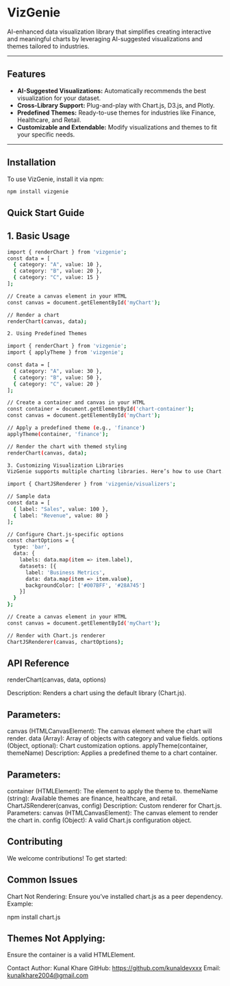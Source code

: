# **VizGenie**

AI-enhanced data visualization library that simplifies creating interactive and meaningful charts by leveraging AI-suggested visualizations and themes tailored to industries.

---

## **Features**
- **AI-Suggested Visualizations:** Automatically recommends the best visualization for your dataset.
- **Cross-Library Support:** Plug-and-play with Chart.js, D3.js, and Plotly.
- **Predefined Themes:** Ready-to-use themes for industries like Finance, Healthcare, and Retail.
- **Customizable and Extendable:** Modify visualizations and themes to fit your specific needs.

---

## **Installation**

To use VizGenie, install it via npm:

```bash
npm install vizgenie

```
##  **Quick Start Guide**
## 1. Basic Usage
```bash
import { renderChart } from 'vizgenie';
const data = [
  { category: "A", value: 10 },
  { category: "B", value: 20 },
  { category: "C", value: 15 }
];

// Create a canvas element in your HTML
const canvas = document.getElementById('myChart');

// Render a chart
renderChart(canvas, data);

2. Using Predefined Themes

import { renderChart } from 'vizgenie';
import { applyTheme } from 'vizgenie';

const data = [
  { category: "A", value: 30 },
  { category: "B", value: 50 },
  { category: "C", value: 20 }
];

// Create a container and canvas in your HTML
const container = document.getElementById('chart-container');
const canvas = document.getElementById('myChart');

// Apply a predefined theme (e.g., 'finance')
applyTheme(container, 'finance');

// Render the chart with themed styling
renderChart(canvas, data);

3. Customizing Visualization Libraries
VizGenie supports multiple charting libraries. Here’s how to use Chart.js:

import { ChartJSRenderer } from 'vizgenie/visualizers';

// Sample data
const data = [
  { label: "Sales", value: 100 },
  { label: "Revenue", value: 80 }
];

// Configure Chart.js-specific options
const chartOptions = {
  type: 'bar',
  data: {
    labels: data.map(item => item.label),
    datasets: [{
      label: 'Business Metrics',
      data: data.map(item => item.value),
      backgroundColor: ['#007BFF', '#28A745']
    }]
  }
};

// Create a canvas element in your HTML
const canvas = document.getElementById('myChart');

// Render with Chart.js renderer
ChartJSRenderer(canvas, chartOptions);
```
## API Reference

renderChart(canvas, data, options)

Description: Renders a chart using the default library (Chart.js).

## Parameters:

canvas (HTMLCanvasElement): The canvas element where the chart will render.
data (Array): Array of objects with category and value fields.
options (Object, optional): Chart customization options.
applyTheme(container, themeName)
Description: Applies a predefined theme to a chart container.

## Parameters:

container (HTMLElement): The element to apply the theme to.
themeName (string): Available themes are finance, healthcare, and retail.
ChartJSRenderer(canvas, config)
Description: Custom renderer for Chart.js.
Parameters:
canvas (HTMLCanvasElement): The canvas element to render the chart in.
config (Object): A valid Chart.js configuration object.

## **Contributing**
We welcome contributions! To get started:


## Common Issues

Chart Not Rendering:
Ensure you’ve installed chart.js as a peer dependency.
Example:

npm install chart.js
## Themes Not Applying:

Ensure the container is a valid HTMLElement.

Contact
Author: Kunal Khare
GitHub: https://github.com/kunaldevxxx
Email: kunalkhare2004@gmail.com